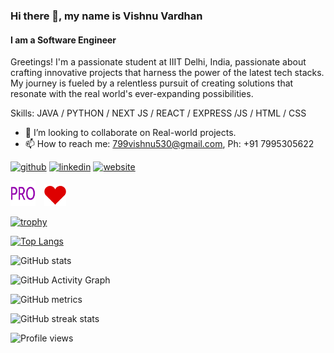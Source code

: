 ### Hi there 👋, my name is Vishnu Vardhan
#### I am a Software Engineer
Greetings! I'm a passionate student at IIIT Delhi, India, passionate about crafting innovative projects that harness the power of the latest tech stacks. My journey is fueled by a relentless pursuit of creating solutions that resonate with the real world's ever-expanding possibilities.

Skills: JAVA / PYTHON / NEXT JS / REACT / EXPRESS /JS / HTML / CSS


- 👯 I’m looking to collaborate on Real-world projects.
- 📫 How to reach me: 799vishnu530@gmail.com, Ph: +91 7995305622 


[<img src='https://cdn.jsdelivr.net/npm/simple-icons@3.0.1/icons/github.svg' alt='github' height='40'>](https://github.com/V15hnu24)  [<img src='https://cdn.jsdelivr.net/npm/simple-icons@3.0.1/icons/linkedin.svg' alt='linkedin' height='40'>](https://www.linkedin.com/in/https://www.linkedin.com/in/vish24vishnu//)  [<img src='https://cdn.jsdelivr.net/npm/simple-icons@3.0.1/icons/icloud.svg' alt='website' height='40'>](https://my-project-2168c.web.app/)  

<a href='https://github.com/pricing'><img src='https://raw.githubusercontent.com/acervenky/animated-github-badges/master/assets/pro.gif' width='40' height='40'></a> <a href='https://docs.github.com/en/github/supporting-the-open-source-community-with-github-sponsors'><img src='https://raw.githubusercontent.com/acervenky/animated-github-badges/master/assets/sponsorbadge.gif' width='35' height='35'></a> 

[![trophy](https://github-profile-trophy.vercel.app/?username=V15hnu24)](https://github.com/ryo-ma/github-profile-trophy)

[![Top Langs](https://github-readme-stats.vercel.app/api/top-langs/?username=V15hnu24)](https://github.com/anuraghazra/github-readme-stats)

![GitHub stats](https://github-readme-stats.vercel.app/api?username=V15hnu24&show_icons=true&count_private=true)  

![GitHub Activity Graph](https://activity-graph.herokuapp.com/graph?username=V15hnu24)  

![GitHub metrics](https://metrics.lecoq.io/V15hnu24)  

![GitHub streak stats](https://streak-stats.demolab.com/?user=V15hnu24)  

![Profile views](https://gpvc.arturio.dev/V15hnu24)  
